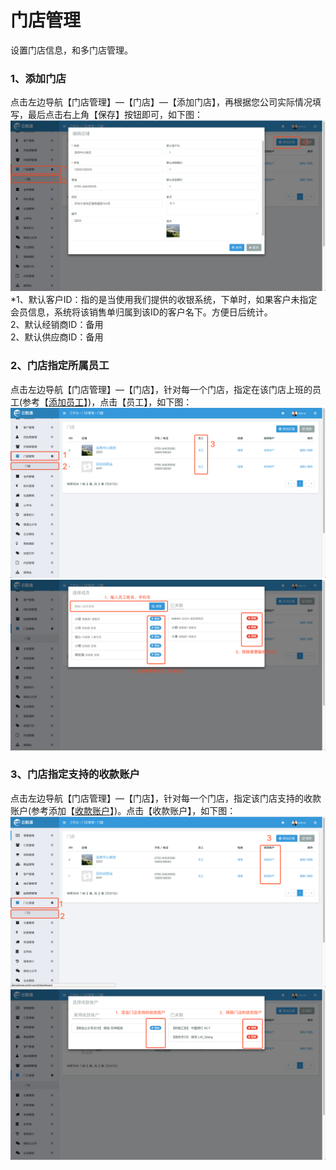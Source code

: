 # 门店管理

设置门店信息，和多门店管理。

### 1、添加门店

点击左边导航【门店管理】—【门店】—【添加门店】，再根据您公司实际情况填写，最后点击右上角【保存】按钮即可，如下图：![](/assets/mdgl.png)\*1、默认客户ID：指的是当使用我们提供的收银系统，下单时，如果客户未指定会员信息，系统将该销售单归属到该ID的客户名下。方便日后统计。  
  2、默认经销商ID：备用  
  2、默认供应商ID：备用

### 2、门店指定所属员工

点击左边导航【门店管理】—【门店】，针对每一个门店，指定在该门店上班的员工\(参考【[添加员工](/员工信息.md)】\)，点击【员工】，如下图：![](/assets/mdgl-yg-1.png)![](/assets/mdgl-yg-2.png)

### 3、门店指定支持的收款账户

点击左边导航【门店管理】—【门店】，针对每一个门店，指定该门店支持的收款账户\(参考添加【[收款账户](/cai-wu-zi-liao/shou-kuan-zhang-hu.md)】\)。点击【收款账户】，如下图：![](/assets/mdgl-skzh-1.png)![](/assets/mdgl-skzh-2.png)


